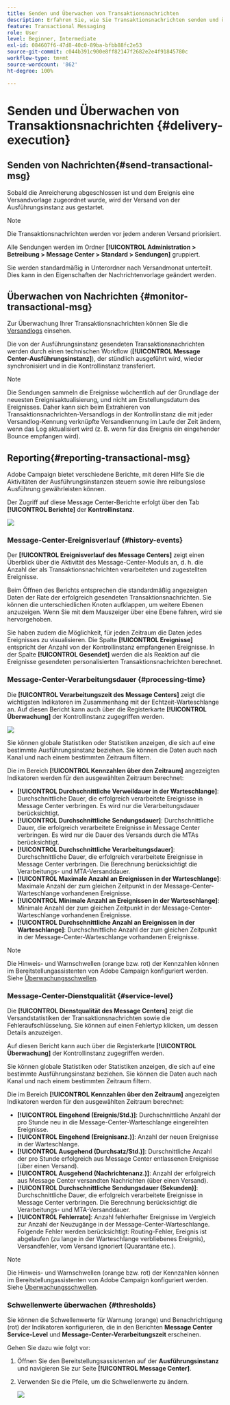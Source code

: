 ```yaml
---
title: Senden und Überwachen von Transaktionsnachrichten
description: Erfahren Sie, wie Sie Transaktionsnachrichten senden und überwachen
feature: Transactional Messaging
role: User
level: Beginner, Intermediate
exl-id: 084607f6-47d8-40c0-89ba-bfbb88fc2e53
source-git-commit: c044b391c900e8ff82147f2682e2e4f91845780c
workflow-type: tm+mt
source-wordcount: '862'
ht-degree: 100%

---
```


# Senden und Überwachen von Transaktionsnachrichten {#delivery-execution}

## Senden von Nachrichten{#send-transactional-msg}

Sobald die Anreicherung abgeschlossen ist und dem Ereignis eine Versandvorlage zugeordnet wurde, wird der Versand von der Ausführungsinstanz aus gestartet.

>[!NOTE]
>
>Die Transaktionsnachrichten werden vor jedem anderen Versand priorisiert.

Alle Sendungen werden im Ordner **[!UICONTROL Administration > Betreibung > Message Center > Standard > Sendungen]** gruppiert.

Sie werden standardmäßig in Unterordner nach Versandmonat unterteilt. Dies kann in den Eigenschaften der Nachrichtenvorlage geändert werden.

## Überwachen von Nachrichten {#monitor-transactional-msg}

Zur Überwachung Ihrer Transaktionsnachrichten können Sie die [Versandlogs](send.md) einsehen.

Die von der Ausführungsinstanz gesendeten Transaktionsnachrichten werden durch einen technischen Workflow (**[!UICONTROL Message Center-Ausführungsinstanz]**), der stündlich ausgeführt wird, wieder synchronisiert und in die Kontrollinstanz transferiert.

>[!NOTE]
>
>Die Sendungen sammeln die Ereignisse wöchentlich auf der Grundlage der neuesten Ereignisaktualisierung, und nicht am Erstellungsdatum des Ereignisses. Daher kann sich beim Extrahieren von Transaktionsnachrichten-Versandlogs in der Kontrollinstanz die mit jeder Versandlog-Kennung verknüpfte Versandkennung im Laufe der Zeit ändern, wenn das Log aktualisiert wird (z. B. wenn für das Ereignis ein eingehender Bounce empfangen wird).

<!--
To monitor the activity and running of the execution instance(s), see [Transactional messaging reports](transactional-messaging-reports.md).-->

## Reporting{#reporting-transactional-msg}

Adobe Campaign bietet verschiedene Berichte, mit deren Hilfe Sie die Aktivitäten der Ausführungsinstanzen steuern sowie ihre reibungslose Ausführung gewährleisten können.

Der Zugriff auf diese Message Center-Berichte erfolgt über den Tab **[!UICONTROL Berichte]** der **Kontrollinstanz**.

![](assets/mc-reports.png)

### Message-Center-Ereignisverlauf {#history-events}

Der **[!UICONTROL Ereignisverlauf des Message Centers]** zeigt einen Überblick über die Aktivität des Message-Center-Moduls an, d. h. die Anzahl der als Transaktionsnachrichten verarbeiteten und zugestellten Ereignisse.

Beim Öffnen des Berichts entsprechen die standardmäßig angezeigten Daten der Rate der erfolgreich gesendeten Transaktionsnachrichten. Sie können die unterschiedlichen Knoten aufklappen, um weitere Ebenen anzuzeigen. Wenn Sie mit dem Mauszeiger über eine Ebene fahren, wird sie hervorgehoben.

Sie haben zudem die Möglichkeit, für jeden Zeitraum die Daten jedes Ereignisses zu visualisieren. Die Spalte **[!UICONTROL Ereignisse]** entspricht der Anzahl von der Kontrollinstanz empfangenen Ereignisse. In der Spalte **[!UICONTROL Gesendet]** werden die als Reaktion auf die Ereignisse gesendeten personalisierten Transaktionsnachrichten berechnet.


### Message-Center-Verarbeitungsdauer {#processing-time}

Die **[!UICONTROL Verarbeitungszeit des Message Centers]** zeigt die wichtigsten Indikatoren im Zusammenhang mit der Echtzeit-Warteschlange an. Auf diesen Bericht kann auch über die Registerkarte **[!UICONTROL Überwachung]** der Kontrollinstanz zugegriffen werden.

![](assets/mc-processing-time-report.png)

Sie können globale Statistiken oder Statistiken anzeigen, die sich auf eine bestimmte Ausführungsinstanz beziehen. Sie können die Daten auch nach Kanal und nach einem bestimmten Zeitraum filtern.

Die im Bereich **[!UICONTROL Kennzahlen über den Zeitraum]** angezeigten Indikatoren werden für den ausgewählten Zeitraum berechnet:

* **[!UICONTROL Durchschnittliche Verweildauer in der Warteschlange]**: Durchschnittliche Dauer, die erfolgreich verarbeitete Ereignisse in Message Center verbringen. Es wird nur die Verarbeitungsdauer berücksichtigt.
* **[!UICONTROL Durchschnittliche Sendungsdauer]**: Durchschnittliche Dauer, die erfolgreich verarbeitete Ereignisse in Message Center verbringen. Es wird nur die Dauer des Versands durch die MTAs berücksichtigt.
* **[!UICONTROL Durchschnittliche Verarbeitungsdauer]**: Durchschnittliche Dauer, die erfolgreich verarbeitete Ereignisse in Message Center verbringen. Die Berechnung berücksichtigt die Verarbeitungs- und MTA-Versanddauer.
* **[!UICONTROL Maximale Anzahl an Ereignissen in der Warteschlange]**: Maximale Anzahl der zum gleichen Zeitpunkt in der Message-Center-Warteschlange vorhandenen Ereignisse.
* **[!UICONTROL Minimale Anzahl an Ereignissen in der Warteschlange]**: Minimale Anzahl der zum gleichen Zeitpunkt in der Message-Center-Warteschlange vorhandenen Ereignisse.
* **[!UICONTROL Durchschnittliche Anzahl an Ereignissen in der Warteschlange]**: Durchschnittliche Anzahl der zum gleichen Zeitpunkt in der Message-Center-Warteschlange vorhandenen Ereignisse.

>[!NOTE]
>
>Die Hinweis- und Warnschwellen (orange bzw. rot) der Kennzahlen können im Bereitstellungassistenten von Adobe Campaign konfiguriert werden. Siehe [Überwachungsschwellen](#thresholds).



### Message-Center-Dienstqualität {#service-level}

Die **[!UICONTROL Dienstqualität des Message Centers]** zeigt die Versandstatistiken der Transaktionsnachrichten sowie die Fehleraufschlüsselung. Sie können auf einen Fehlertyp klicken, um dessen Details anzuzeigen.

Auf diesen Bericht kann auch über die Registerkarte **[!UICONTROL Überwachung]** der Kontrollinstanz zugegriffen werden.

Sie können globale Statistiken oder Statistiken anzeigen, die sich auf eine bestimmte Ausführungsinstanz beziehen. Sie können die Daten auch nach Kanal und nach einem bestimmten Zeitraum filtern.

Die im Bereich **[!UICONTROL Kennzahlen über den Zeitraum]** angezeigten Indikatoren werden für den ausgewählten Zeitraum berechnet:

* **[!UICONTROL Eingehend (Ereignis/Std.)]**: Durchschnittliche Anzahl der pro Stunde neu in die Message-Center-Warteschlange eingereihten Ereignisse.
* **[!UICONTROL Eingehend (Ereignisanz.)]**: Anzahl der neuen Ereignisse in der Warteschlange.
* **[!UICONTROL Ausgehend (Durchsatz/Std.)]**: Durschnittliche Anzahl der pro Stunde erfolgreich aus Message Center entlassenen Ereignisse (über einen Versand).
* **[!UICONTROL Ausgehend (Nachrichtenanz.)]**: Anzahl der erfolgreich aus Message Center versandten Nachrichten (über einen Versand).
* **[!UICONTROL Durchschnittliche Sendungsdauer (Sekunden)]**: Durchschnittliche Dauer, die erfolgreich verarbeitete Ereignisse in Message Center verbringen. Die Berechnung berücksichtigt die Verarbeitungs- und MTA-Versanddauer.
* **[!UICONTROL Fehlerrate]**: Anzahl fehlerhafter Ereignisse im Vergleich zur Anzahl der Neuzugänge in der Message-Center-Warteschlange. Folgende Fehler werden berücksichtigt: Routing-Fehler, Ereignis ist abgelaufen (zu lange in der Warteschlange verbliebenes Ereignis), Versandfehler, vom Versand ignoriert (Quarantäne etc.).

>[!NOTE]
>
>Die Hinweis- und Warnschwellen (orange bzw. rot) der Kennzahlen können im Bereitstellungassistenten von Adobe Campaign konfiguriert werden. Siehe [Überwachungsschwellen](#thresholds).

### Schwellenwerte überwachen {#thresholds}

Sie können die Schwellenwerte für Warnung (orange) und Benachrichtigung (rot) der Indikatoren konfigurieren, die in den Berichten **Message Center Service-Level** und **Message-Center-Verarbeitungszeit** erscheinen.

Gehen Sie dazu wie folgt vor:

1. Öffnen Sie den Bereitstellungsassistenten auf der **Ausführungsinstanz** und navigieren Sie zur Seite **[!UICONTROL Message Center]**.
1. Verwenden Sie die Pfeile, um die Schwellenwerte zu ändern.

   ![](assets/mc-thresholds.png)
